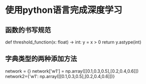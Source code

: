 # 使用python语言完成深度学习

## 函数的书写规范
   
   def threshold_function(x: float) -> int:
       y = x > 0
       return y.astype(int)

## 字典类型的两种添加方法

   network = {}
   network['w1'] = np.array([[0.1,0.3,0.5],[0.2,0.4,0.6]])
   network2={'w1':  np.array([[0.1,0.3,0.5],[0.2,0.4,0.6]])}
